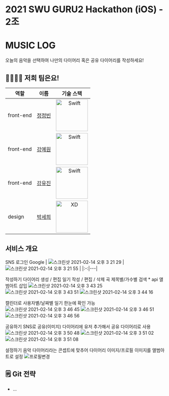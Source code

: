 # 2021 SWU GURU2 Hackathon (iOS) - 2조
# MUSIC LOG
오늘의 음악을 선택하여 나만의 다이어리 혹은 공유 다이어리를 작성하세요!

## 👩‍👩‍👧‍👧 저희 팀은요!

| 역할    	    | 이름                                |기술 스택|
|--------------|---------------------------------------|:--------:|
| front-end | [정정빈](https://github.com/lollin0) |<img src="https://firebasestorage.googleapis.com/v0/b/firestorage-test-c9b9a.appspot.com/o/images%2FSwift-Logo.png?alt=media&token=b49ec577-5b11-4489-a891-e4bb94117ce8" alt="Swift" width="100px">|
| front-end | [강예원]() |<img src="https://firebasestorage.googleapis.com/v0/b/firestorage-test-c9b9a.appspot.com/o/images%2FSwift-Logo.png?alt=media&token=b49ec577-5b11-4489-a891-e4bb94117ce8" alt="Swift" width="100px">|
| front-end| [강유진]()|<img src="https://firebasestorage.googleapis.com/v0/b/firestorage-test-c9b9a.appspot.com/o/images%2FSwift-Logo.png?alt=media&token=b49ec577-5b11-4489-a891-e4bb94117ce8" alt="Swift" width="100px">|
| design   	  | [박세희]()|<img src="https://i.imgur.com/hSLnAb7.png" alt="XD" width="100px">||

## 서비스 개요
 SNS 로그인
    Google
    |  ![스크린샷 2021-02-14 오후 3 21 29](https://user-images.githubusercontent.com/43312096/107870049-89462900-6ed8-11eb-9802-3b34700df53a.png) |  ![스크린샷 2021-02-14 오후 3 21 55](https://user-images.githubusercontent.com/43312096/107870059-9cf18f80-6ed8-11eb-9b77-14f2d5e48929.png) |
    |:-:|---|
    
    

 작성하기
    다이어리 생성 / 편집
    일기 작성 / 편집 / 삭제
        곡 제목별/가수별 검색 * api
        앨범아트 삽입
    ![스크린샷 2021-02-14 오후 3 43 25](https://user-images.githubusercontent.com/43312096/107870422-97497900-6edb-11eb-8de7-34b41a3c4c14.png)
    ![스크린샷 2021-02-14 오후 3 43 51](https://user-images.githubusercontent.com/43312096/107870423-987aa600-6edb-11eb-8378-de22faddfaf7.png)
    ![스크린샷 2021-02-14 오후 3 44 16](https://user-images.githubusercontent.com/43312096/107870427-9b759680-6edb-11eb-9813-95c0a5e7ba22.png)
   
   캘린더로 사용자별/날짜별 일기 한눈에 확인 가능
    ![스크린샷 2021-02-14 오후 3 46 45](https://user-images.githubusercontent.com/43312096/107870467-ea233080-6edb-11eb-8523-3a51edfb3154.png)
    ![스크린샷 2021-02-14 오후 3 46 51](https://user-images.githubusercontent.com/43312096/107870466-e98a9a00-6edb-11eb-8b53-7eccd685cc60.png)
    ![스크린샷 2021-02-14 오후 3 46 56](https://user-images.githubusercontent.com/43312096/107870465-e7284000-6edb-11eb-86ca-1a16d9557d42.png)

 공유하기
    SNS로 공유(이미지)
    다이어리에 유저 추가해서 공유 다이어리로 사용
    ![스크린샷 2021-02-14 오후 3 50 48](https://user-images.githubusercontent.com/43312096/107870534-864d3780-6edc-11eb-9c86-df3891ace112.png)
    ![스크린샷 2021-02-14 오후 3 51 02](https://user-images.githubusercontent.com/43312096/107870532-85b4a100-6edc-11eb-8ef9-9ce7a4c37a10.png)
    ![스크린샷 2021-02-14 오후 3 51 08](https://user-images.githubusercontent.com/43312096/107870531-83eadd80-6edc-11eb-842f-8c9b53465bd0.png)

 설정하기
    음악 다이어리라는 콘셉트에 맞추어 다이어리 이미지/프로필 이미지를 앨범아트로 설정
    ![프로필변경](https://user-images.githubusercontent.com/43312096/107870324-864c3800-6eda-11eb-938f-65d9c4fd9ebf.gif)

## 🗒 Git 전략
- ...
